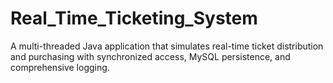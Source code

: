 # Real_Time_Ticketing_System
A multi-threaded Java application that simulates real-time ticket distribution and purchasing with synchronized access, MySQL persistence, and comprehensive logging.
